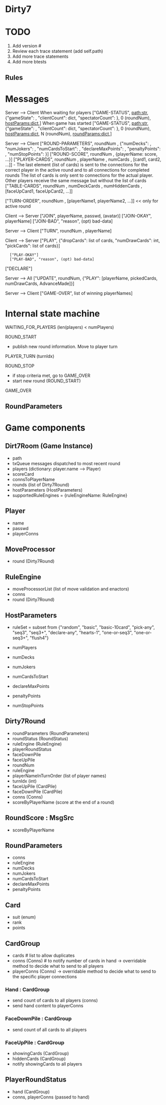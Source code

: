# Dirty7

# TODO
1. Add version #
2. Review each trace statement (add self.path)
3. Add more trace statements
4. Add more btests

## Rules


# Messages

Server --> Client
   When waiting for players
      ["GAME-STATUS", <path:str>, {"gameState": <str>,
                                   "clientCount": dict,
                                   "spectatorCount": <int>},
       0 (roundNum), <hostParams:dict>,]
   When game has started
      ["GAME-STATUS", <path:str>, {"gameState": <str>,
                                   "clientCount": dict,
                                   "spectatorCount": <int>},
       0 (roundNum), <hostParams:dict>,
       N (roundNum), <roundParams:dict>,]

Server --> Client
   ["ROUND-PARAMETERS", roundNum <int>, {"numDecks": <int>,
                                          "numJokers": <int>,
                                          "numCardsToStart": <int>,
                                          "declareMaxPoints": <int>,
                                          "penaltyPoints": <int>,
                                          "numStopPoints": <int>}]
   ["ROUND-SCORE", roundNum <int>, {playerName: score, ...}]
   ["PLAYER-CARDS", roundNum <int>, playerName <str>, numCards <int>,
    [card1, card2, ...]]
      - The last element (list of cards) is sent to the connections for
        the correct player in the active round and to all connections
        for completed rounds
      The list of cards is only sent to connections for the actual player.
      Other players receive the same message but without the list of cards
   ["TABLE-CARDS", roundNum <int>,
    numDeckCards <int>,
    numHiddenCards <int>,
    [faceUpCard1, faceUpCard2, ...]]

   ["TURN-ORDER", roundNum <int>, [playerName1, playerName2, ...]] << only for active round

Client --> Server
   ["JOIN", playerName, passwd, (avatar)]
      ["JOIN-OKAY", playerName]
      ["JOIN-BAD", "reason", (opt) bad-data]

Server --> Client
   ["TURN", roundNum <int>, playerName]

Client --> Server
   ["PLAY", {"dropCards": list of cards,
             "numDrawCards": int,
             "pickCards": list of cards}]

      ["PLAY-OKAY"]
      ["PLAY-BAD", "reason", (opt) bad-data]

   ["DECLARE"]

Server --> All
      ["UPDATE", roundNum,
       {"PLAY": [playerName, pickedCards, numDrawCards, AdvanceMade]}]

Server --> Client
   ["GAME-OVER", list of winning playerNames]

# Internal state machine

WAITING_FOR_PLAYERS (len(players) < numPlayers)

ROUND_START
   - publish new round information. Move to player turn

PLAYER_TURN (turnIdx)

ROUND_STOP
   - if stop criteria met, go to GAME_OVER
   - start new round (ROUND_START)

GAME_OVER

## RoundParameters

# Game components

## Dirt7Room (Game Instance)
* path
* txQueue messages dispatched to most recent round
* players (dictionary: player.name --> Player)
* scoreCard
* connsToPlayerName
* rounds (list of Dirty7Round)
* hostParameters (HostParameters)
* supportedRuleEngines = {ruleEngineName: RuleEngine}

## Player
* name
* passwd
* playerConns

## MoveProcessor
* round (Dirty7Round)

## RuleEngine
* moveProcessorList (list of move validation and enactors)
* conns
* round (Dirty7Round)


## HostParameters
* ruleSet = subset from
     {"random",
      "basic",
      "basic-10card",
      "pick-any",
      "seq3",
      "seq3+",
      "declare-any",
      "hearts-1",
      "one-or-seq3",
      "one-or-seq3+",
      "flush4"}
* numPlayers

* numDecks
* numJokers
* numCardsToStart
* declareMaxPoints
* penaltyPoints
* numStopPoints

## Dirty7Round
* roundParameters (RoundParameters)
* roundStatus (RoundStatus)
* ruleEngine (RuleEngine)
* playerRoundStatus
* faceDownPile
* faceUpPile
* roundNum
* ruleEngine
* playerNameInTurnOrder (list of player names)
* turnIdx (int)
* faceUpPile (CardPile)
* faceDownPile (CardPile)
* conns (Conns)
* scoreByPlayerName     (score at the end of a round)

## RoundScore : MsgSrc
* scoreByPlayerName

## RoundParameters
* conns
* ruleEngine
* numDecks
* numJokers
* numCardsToStart
* declareMaxPoints
* penaltyPoints


## Card
* suit (enum)
* rank
* points

## CardGroup
* cards     # list to allow duplicates
* conns        (Conns)     # to notify number of cards in hand
  -> overridable method to decide what to send to all players
* playerConns  (Conns)
  -> overridable method to decide what to send to the specific player connections

### Hand : CardGroup
* send count of cards to all players (conns)
* send hand content to playerConns

### FaceDownPile : CardGroup
* send count of all cards to all players

### FaceUpPile : CardGroup
* showingCards (CardGroup)
* hiddenCards (CardGroup)
* notify showingCards to all players

## PlayerRoundStatus
* hand         (CardGroup)
* conns, playerConns (passed to hand)
